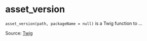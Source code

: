 # asset_version

`asset_version(path, packageName = null)` is a Twig function to ...


Source: [Twig](https://twig.symfony.com/asset_version)